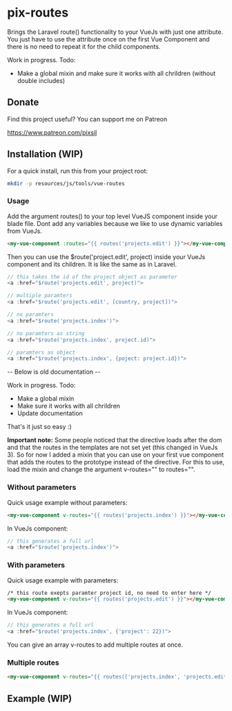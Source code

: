# pix-routes

Brings the Laravel route() functionality to your VueJs with just one attribute. You just have to use the attribute once on the first Vue Component and there is no need to repeat it for the child components.

Work in progress. Todo:
- Make a global mixin and make sure it works with all chrildren (without double includes)

## Donate

Find this project useful? You can support me on Patreon

https://www.patreon.com/pixsil

## Installation (WIP)

For a quick install, run this from your project root:
```bash
mkdir -p resources/js/tools/vue-routes
```

### Usage

Add the argument routes() to your top level VueJS component inside your blade file. Dont add any variables because we like to use dynamic variables from VueJs.

```html
<my-vue-component :routes="{{ routes('projects.edit') }}"></my-vue-component>
```

Then you can use the $route('project.edit', project) inside your VueJs component and its children. It is like the same as in Laravel.


```js
// this takes the id of the project object as parameter
<a :href="$route('projects.edit', project)">

// multiple paramters
<a :href="$route('projects.edit', [country, project])">

// no paramters
<a :href="$route('projects.index')">

// no paramters as string
<a :href="$route('projects.index', project.id)">

// paramters as object
<a :href="$route('projects.index', {poject: project.id})">
```

-- Below is old documentation --

Work in progress. Todo:
- Make a global mixin
- Make sure it works with all chrildren
- Update documentation



That's it just so easy :)

**Important note:**
Some people noticed that the directive loads after the dom and that the routes in the templates are not set yet (this changed in VueJs 3). So for now I added a mixin that you can use on your first vue component that adds the routes to the prototype instead of the directive. For this to use, load the mixin and change the argument v-routes="" to routes="".

### Without parameters

Quick usage example without parameters:

```html
<my-vue-component v-routes="{{ routes('projects.index') }}"></my-vue-component>
```

In VueJs component:

```js
// this generates a full url
<a :href="$route('projects.index')">
```

### With parameters

Quick usage example with parameters:

```html
/* this route exepts paramter project id, no need to enter here */
<my-vue-component v-routes="{{ routes('projects.edit') }}"></my-vue-component>
```

In VueJs component:

```js
// this generates a full url
<a :href="$route('projects.index', {'project': 22})">
```

You can give an array v-routes to add multiple routes at once.

### Multiple routes

```html
<my-vue-component v-routes="{{ routes(['projects.index', 'projects.edit']) }}"></my-vue-component>
```

## Example (WIP)
